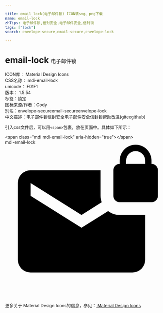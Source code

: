 ```yaml
---

title: email lock(电子邮件锁) ICON转svg、png下载
name: email-lock
zhTips: 电子邮件锁,信封安全,电子邮件安全,信封锁
tags: ["lock"]
search: envelope-secure,email-secure,envelope-lock

---
```


# email-lock  <small style="font-size: 60%;font-weight: 100">电子邮件锁</small>


<div class="detail-page">
<p>
<span>
ICON库：
<span class="badge-secondary badge">Material Design Icons</span> 
</span>
<br/>
<span>
CSS名称：
<span class="badge-secondary badge">mdi-email-lock</span> 
</span>
<br/>
<span>
unicode：
<span class="badge-secondary badge">F01F1</span> 
<copy-btn content='F01F1' btn-title=""></copy-btn>
<copy-btn :content='String.fromCodePoint(parseInt("F01F1", 16))' btn-title="复制U"></copy-btn>
</span>
<br/>
<span>
版本：
<span class="badge-secondary badge">1.5.54</span> 
</span><br/><span>标签：<span class="badge-light badge"><router-link to="/tags/lock.html">锁定</router-link></span></span>
<br/>
<span>图标来源/作者：<span class="badge-light badge">Cody</span></span> 
<br/>
<span>别名：<span class="badge-light badge">envelope-secure</span><span class="badge-light badge">email-secure</span><span class="badge-light badge">envelope-lock</span></span><br/><span class="zh-detail">中文描述：<span class="badge-primary badge">电子邮件锁</span><span class="badge-primary badge">信封安全</span><span class="badge-primary badge">电子邮件安全</span><span class="badge-primary badge">信封锁</span><span class="help-link"><span>帮助改进</span>(<a href="https://gitee.com/liuwave/icon-helper/edit/master/json/material/email-lock.json" target="_blank" rel="noopener noreferrer">gitee</a><a href="https://github.com/liuwave/icon-helper/edit/master/json/material/email-lock.json" target="_blank" rel="noopener noreferrer">github</a></span>)</span><br/>
</p>
</div>
<div class="alert alert-dark">
  <i class="mdi mdi-email-lock mdi-48px"></i>
  <i class="mdi mdi-email-lock mdi-36px"></i>
  <i class="mdi mdi-email-lock mdi-24px"></i>
  <i class="mdi mdi-email-lock mdi-18px"></i>
</div>
<div>
  <p>引入css文件后，可以用<code>&lt;span&gt;</code>包裹，放在页面中。具体如下所示：    
  </p>
  <div class="alert alert-primary" style="font-size: 14px">
    &lt;span class="mdi mdi-email-lock" aria-hidden="true"&gt;&lt;/span&gt;
    <copy-btn content='<span class="mdi mdi-email-lock" aria-hidden="true"></span>'></copy-btn>
  </div>
  <div class="alert alert-secondary">
    <i class="mdi mdi-email-lock"
    style="font-size: 24px"
    aria-hidden="true"></i> mdi-email-lock
    <copy-btn content="mdi-email-lock" btn-title="复制图标名称"></copy-btn>
  </div>
</div>
<div id="svg" class="svg-wrap">
<svg xmlns="http://www.w3.org/2000/svg" viewBox="0 0 24 24"><path d="M20.5,0A2.5,2.5 0 0,1 23,2.5V3A1,1 0 0,1 24,4V8A1,1 0 0,1 23,9H18A1,1 0 0,1 17,8V4A1,1 0 0,1 18,3V2.5A2.5,2.5 0 0,1 20.5,0M12,11L4,6V8L12,13L16.18,10.39C16.69,10.77 17.32,11 18,11H22V18A2,2 0 0,1 20,20H4A2,2 0 0,1 2,18V6A2,2 0 0,1 4,4H15V8C15,8.36 15.06,8.7 15.18,9L12,11M20.5,1A1.5,1.5 0 0,0 19,2.5V3H22V2.5A1.5,1.5 0 0,0 20.5,1Z" /></svg>
</div>
<detail full-name='mdi-email-lock'></detail>
    
<div><p>更多关于 Material Design Icons的信息，参见：<a target="_blank" href="https://iconhelper.cn/material.html"> Material Design Icons</a>
</p></div>
